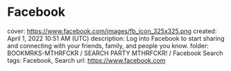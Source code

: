 # Facebook

cover: https://www.facebook.com/images/fb_icon_325x325.png
created: April 1, 2022 10:51 AM (UTC)
description: Log into Facebook to start sharing and connecting with your friends, family, and people you know.
folder: BOOKMRKS-MTHRFCKR / SEARCH PARTY MTHRFCKR! / Facebook Search
tags: Facebook, Search
url: https://www.facebook.com